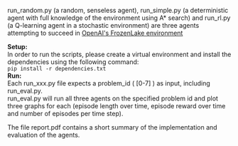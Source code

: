 run_random.py (a random, senseless agent), run_simple.py (a deterministic agent with full knowledge of the environment using A\* search) and run_rl.py (a Q-learning agent in a stochastic environment) are three agents attempting to succeed in [OpenAI's FrozenLake environment](https://gym.openai.com/envs/FrozenLake-v0/)

**Setup:**  
In order to run the scripts, please create a virtual environment and install the dependencies using the following command:    
`pip install -r dependencies.txt`  
**Run:**  
Each run_xxx.py file expects a problem_id ( [0-7] ) as input, including run_eval.py.  
run_eval.py will run all three agents on the specified problem id and plot three graphs for each (episode length over time, episode reward over time and number of episodes per time step).

The file report.pdf contains a short summary of the implementation and evaluation of the agents.  
